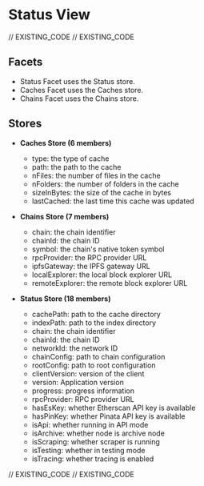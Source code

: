 <!--
Copyright 2016, 2026 The Authors. All rights reserved.
Use of this source code is governed by a license that can
be found in the LICENSE file.

Parts of this file were auto generated. Edit only those parts of
the code inside of 'EXISTING_CODE' tags.
-->
# Status View

// EXISTING_CODE
// EXISTING_CODE

## Facets

- Status Facet uses the Status store.
- Caches Facet uses the Caches store.
- Chains Facet uses the Chains store.

## Stores

- **Caches Store (6 members)**

  - type: the type of cache
  - path: the path to the cache
  - nFiles: the number of files in the cache
  - nFolders: the number of folders in the cache
  - sizeInBytes: the size of the cache in bytes
  - lastCached: the last time this cache was updated

- **Chains Store (7 members)**

  - chain: the chain identifier
  - chainId: the chain ID
  - symbol: the chain's native token symbol
  - rpcProvider: the RPC provider URL
  - ipfsGateway: the IPFS gateway URL
  - localExplorer: the local block explorer URL
  - remoteExplorer: the remote block explorer URL

- **Status Store (18 members)**

  - cachePath: path to the cache directory
  - indexPath: path to the index directory
  - chain: the chain identifier
  - chainId: the chain ID
  - networkId: the network ID
  - chainConfig: path to chain configuration
  - rootConfig: path to root configuration
  - clientVersion: version of the client
  - version: Application version
  - progress: progress information
  - rpcProvider: RPC provider URL
  - hasEsKey: whether Etherscan API key is available
  - hasPinKey: whether Pinata API key is available
  - isApi: whether running in API mode
  - isArchive: whether node is archive node
  - isScraping: whether scraper is running
  - isTesting: whether in testing mode
  - isTracing: whether tracing is enabled

// EXISTING_CODE
// EXISTING_CODE
